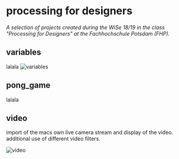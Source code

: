 # processing for designers
_A selection of projects created during the WiSe 18/19 in the class "Processing for Designers" at the Fachhochschule Potsdam (FHP)._


## variables
lalala
![variables](https://user-images.githubusercontent.com/46717848/51380375-e7de2480-1b11-11e9-9d0e-f562aa945e24.jpg)


## pong_game
lalala





## video
import of the macs own live camera stream and display of the video. additional use of different video filters.

![video](https://user-images.githubusercontent.com/46717848/51379850-b153da00-1b10-11e9-8580-e09f95084682.jpg)
